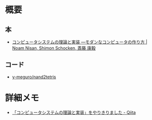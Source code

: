# 概要

## 本

- [コンピュータシステムの理論と実装 ―モダンなコンピュータの作り方 | Noam Nisan, Shimon Schocken, 斎藤 康毅](https://amzn.to/2B73AS5)

## コード

- [y-meguro/nand2tetris](https://github.com/y-meguro/nand2tetris)

# 詳細メモ

- [「コンピュータシステムの理論と実装」をやりきりました - Qiita](https://qiita.com/y-meguro/items/dc11c31cc2667aa20b3c)
